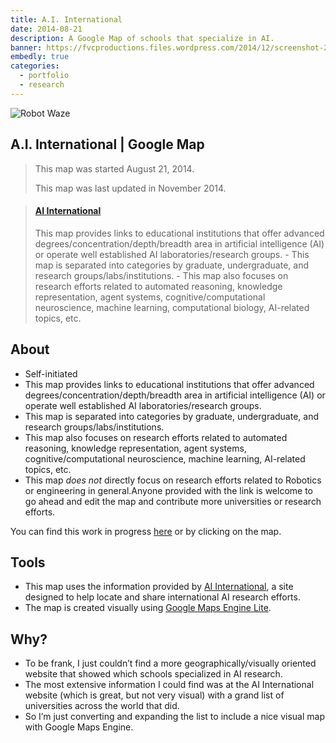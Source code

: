 ```yaml
---
title: A.I. International
date: 2014-08-21
description: A Google Map of schools that specialize in AI.
banner: https://fvcproductions.files.wordpress.com/2014/12/screenshot-2014-12-16-12-55-34.png?w=1440
embedly: true
categories:
  - portfolio
  - research
---
```


![Robot Waze](https://fvcproductions.files.wordpress.com/2014/09/robot-waze.png)

## A.I. International | Google Map

> This map was started August 21, 2014.
>
> This map was last updated in November 2014.

<blockquote class="embedly-card"><h4><a href="https://www.google.com/maps/d/embed?mid=zIblKEWM9BnY.kacxPZLKVHyE&w=640&h=480">AI International</a></h4><p>This map provides links to educational institutions that offer advanced degrees/concentration/depth/breadth area in artificial intelligence (AI) or operate well established AI laboratories/research groups. - This map is separated into categories by graduate, undergraduate, and research groups/labs/institutions. - This map also focuses on research efforts related to automated reasoning, knowledge representation, agent systems, cognitive/computational neuroscience, machine learning, computational biology, AI-related topics, etc.</p></blockquote>

## About

* Self-initiated
* This map provides links to educational institutions that offer advanced degrees/concentration/depth/breadth area in artificial intelligence (AI) or operate well established AI laboratories/research groups.
* This map is separated into categories by graduate, undergraduate, and research groups/labs/institutions.
* This map also focuses on research efforts related to automated reasoning, knowledge representation, agent systems, cognitive/computational neuroscience, machine learning, AI-related topics, etc.
* This map _does not_ directly focus on research efforts related to Robotics or engineering in general.Anyone provided with the link is welcome to go ahead and edit the map and contribute more universities or research efforts.

You can find this work in progress [here](https://mapsengine.google.com/map/edit?mid=zIblKEWM9BnY.kacxPZLKVHyE "AI International Map") or by clicking on the map.

## Tools

* This map uses the information provided by [AI International](https://www.aiinternational.org/universities.html), a site designed to help locate and share international AI research efforts.
* The map is created visually using [Google Maps Engine Lite](https://www.google.com/enterprise/mapsearth/products/mapsengine.html).

## Why?

* To be frank, I just couldn’t find a more geographically/visually oriented website that showed which schools specialized in AI research.
* The most extensive information I could find was at the AI International website (which is great, but not very visual) with a grand list of universities across the world that did.
* So I’m just converting and expanding the list to include a nice visual map with Google Maps Engine.
